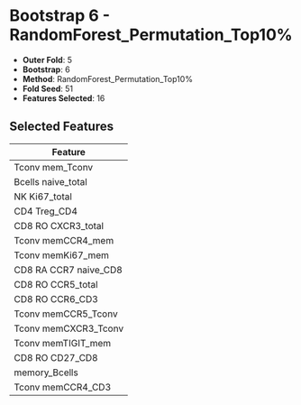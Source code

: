 # Bootstrap 6 - RandomForest_Permutation_Top10%

- **Outer Fold**: 5
- **Bootstrap**: 6
- **Method**: RandomForest_Permutation_Top10%
- **Fold Seed**: 51
- **Features Selected**: 16

## Selected Features

| Feature |
|---------|
| Tconv mem_Tconv |
| Bcells naive_total |
| NK Ki67_total |
| CD4 Treg_CD4 |
| CD8 RO CXCR3_total |
| Tconv memCCR4_mem |
| Tconv memKi67_mem |
| CD8 RA CCR7 naive_CD8 |
| CD8 RO CCR5_total |
| CD8 RO CCR6_CD3 |
| Tconv memCCR5_Tconv |
| Tconv memCXCR3_Tconv |
| Tconv memTIGIT_mem |
| CD8 RO CD27_CD8 |
| memory_Bcells |
| Tconv memCCR4_CD3 |
